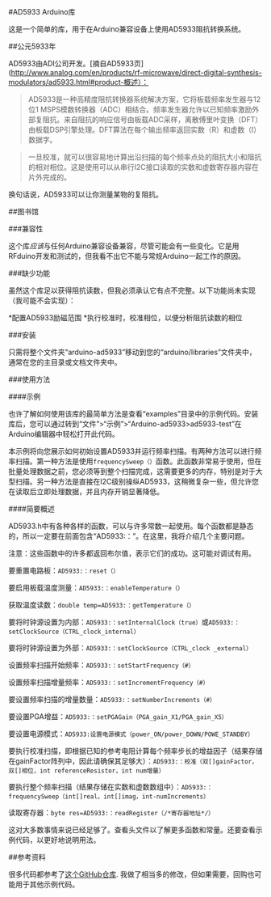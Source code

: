 #AD5933 Arduino库

这是一个简单的库，用于在Arduino兼容设备上使用AD5933阻抗转换系统。

##公元5933年

AD5933由ADI公司开发。[摘自AD5933页](http://www.analog.com/en/products/rf-microwave/direct-digital-synthesis-modulators/ad5933.html#product-概述）：

>AD5933是一种高精度阻抗转换器系统解决方案，它将板载频率发生器与12位1 MSPS模数转换器（ADC）相结合。频率发生器允许以已知频率激励外部复阻抗。来自阻抗的响应信号由板载ADC采样，离散傅里叶变换（DFT）由板载DSP引擎处理。DFT算法在每个输出频率返回实数（R）和虚数（I）数据字。

>一旦校准，就可以很容易地计算出沿扫描的每个频率点处的阻抗大小和阻抗的相对相位。这是使用可以从串行I2C接口读取的实数和虚数寄存器内容在片外完成的。

换句话说，AD5933可以让你测量某物的复阻抗。

##图书馆

###兼容性

这个库*应该*与任何Arduino兼容设备兼容，尽管可能会有一些变化。它是用RFduino开发和测试的，但我看不出它不能与常规Arduino一起工作的原因。

###缺少功能

虽然这个库足以获得阻抗读数，但我必须承认它有点不完整。以下功能尚未实现（我可能不会实现）：

*配置AD5933励磁范围
*执行校准时，校准相位，以便分析阻抗读数的相位

###安装

只需将整个文件夹“arduino-ad5933”移动到您的“arduino/libraries”文件夹中，通常在您的主目录或文档文件夹中。

###使用方法

####示例

也许了解如何使用该库的最简单方法是查看“examples”目录中的示例代码。安装库后，您可以通过转到“文件”>“示例”>“Arduino-ad5933>ad5933-test”在Arduino编辑器中轻松打开此代码。

本示例将向您展示如何初始设置AD5933并运行频率扫描。有两种方法可以进行频率扫描。第一种方法是使用`frequencySweep（）`函数。此函数非常易于使用，但在批量处理数据之前，您必须等到整个扫描完成，这需要更多的内存，特别是对于大型扫描。另一种方法是直接在I2C级别操纵AD5933，这稍微复杂一些，但允许您在读取后立即处理数据，并且内存开销显著降低。

####简要概述

AD5933.h中有各种各样的函数，可以与许多常数一起使用。每个函数都是静态的，所以一定要在前面包含“AD5933:：”。在这里，我将介绍几个主要问题。

注意：这些函数中的许多都返回布尔值，表示它们的成功。这可能对调试有用。

要重置电路板：`AD5933:：reset（）`

要启用板载温度测量：`AD5933:：enableTemperature（）`

获取温度读数：`double temp=AD5933:：getTemperature（）`

要将时钟源设置为内部：`AD5933:：setInternalClock（true）`或`AD5933:：setClockSource（CTRL_clock_internal）`

要将时钟源设置为外部：`AD5933:：setClockSource（CTRL_clock _external）`

设置频率扫描开始频率：`AD5933:：setStartFrequency（#）`

设置频率扫描增量频率：`AD5933:：setIncrementFrequency（#）`

要设置频率扫描的增量数量：`AD5933:：setNumberIncrements（#）`

要设置PGA增益：`AD5933:：setPGAGain（PGA_gain_X1/PGA_gain_X5）`

要设置电源模式：`AD5933:设置电源模式（power_ON/power_DOWN/POWE_STANDBY）`

要执行校准扫描，即根据已知的参考电阻计算每个频率步长的增益因子（结果存储在gainFactor阵列中，因此请确保其足够大）：`AD5933:：校准（双[]gainFactor，双[]相位，int referenceResistor，int num增量）`

要执行整个频率扫描（结果存储在实数和虚数数组中）：`AD5933:：frequencySweep（int[]real，int[]imag，int-numIncrements）`

读取寄存器：`byte res=AD5933:：readRegister（/*寄存器地址*/）`

这对大多数事情来说已经足够了。查看头文件以了解更多函数和常量。还要查看示例代码，以更好地说明用法。

##参考资料

很多代码都参考了[这个GitHub仓库](https://github.com/WuMRC/drive). 我做了相当多的修改，但如果需要，回购也可能用于其他示例代码。

